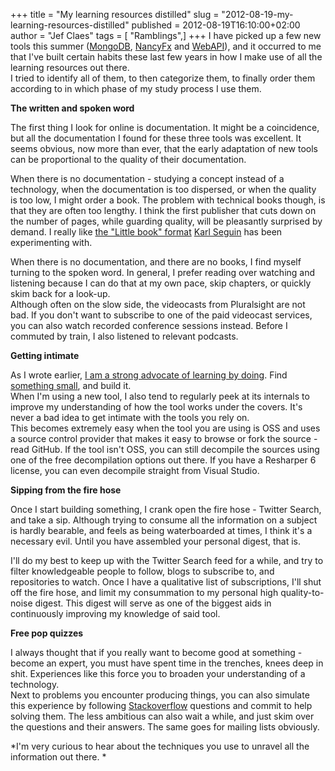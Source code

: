 +++
title = "My learning resources distilled"
slug = "2012-08-19-my-learning-resources-distilled"
published = 2012-08-19T16:10:00+02:00
author = "Jef Claes"
tags = [ "Ramblings",]
+++
I have picked up a few new tools this summer
([MongoDB](http://www.mongodb.org/), [NancyFx](http://nancyfx.org/) and
[WebAPI](http://www.asp.net/web-api)), and it occurred to me that I've
built certain habits these last few years in how I make use of all the
learning resources out there.  
I tried to identify all of them, to then categorize them, to finally
order them according to in which phase of my study process I use them.  
  
**The written and spoken word**  
  
The first thing I look for online is documentation. It might be a
coincidence, but all the documentation I found for these three tools was
excellent. It seems obvious, now more than ever, that the early
adaptation of new tools can be proportional to the quality of their
documentation.  
  
When there is no documentation - studying a concept instead of a
technology, when the documentation is too dispersed, or when the quality
is too low, I might order a book. The problem with technical books
though, is that they are often too lengthy. I think the first publisher
that cuts down on the number of pages, while guarding quality, will be
pleasantly surprised by demand. I really like [the "Little book"
format](http://openmymind.net/2011/3/28/The-Little-MongoDB-Book/) [Karl
Seguin](http://openmymind.net/) has been experimenting with.  
  
When there is no documentation, and there are no books, I find myself
turning to the spoken word. In general, I prefer reading over watching
and listening because I can do that at my own pace, skip chapters, or
quickly skim back for a look-up.  
Although often on the slow side, the videocasts from Pluralsight are not
bad. If you don't want to subscribe to one of the paid videocast
services, you can also watch recorded conference sessions instead.
Before I commuted by train, I also listened to relevant podcasts.  
  
**Getting intimate**  
  
As I wrote earlier, [I am a strong advocate of learning by
doing](http://www.jefclaes.be/2012/03/learning-hacker-way.html). Find
[something
small](http://www.jefclaes.be/2011/09/building-small-things.html), and
build it.  
When I'm using a new tool, I also tend to regularly peek at its
internals to improve my understanding of how the tool works under the
covers. It's never a bad idea to get intimate with the tools you rely
on.  
This becomes extremely easy when the tool you are using is OSS and uses
a source control provider that makes it easy to browse or fork the
source - read GitHub. If the tool isn't OSS, you can still decompile the
sources using one of the free decompilation options out there. If you
have a Resharper 6 license, you can even decompile straight from Visual
Studio.  
  
**Sipping from the fire hose**  
  
Once I start building something, I crank open the fire hose - Twitter
Search, and take a sip. Although trying to consume all the information
on a subject is hardly bearable, and feels as being waterboarded at
times, I think it's a necessary evil. Until you have assembled your
personal digest, that is.  
  
I'll do my best to keep up with the Twitter Search feed for a while, and
try to filter knowledgeable people to follow, blogs to subscribe to, and
repositories to watch. Once I have a qualitative list of subscriptions,
I'll shut off the fire hose, and limit my consummation to my personal
high quality-to-noise digest. This digest will serve as one of the
biggest aids in continuously improving my knowledge of said tool.  
  
**Free pop quizzes**  
  
I always thought that if you really want to become good at something -
become an expert, you must have spent time in the trenches, knees deep
in shit. Experiences like this force you to broaden your understanding
of a technology.  
Next to problems you encounter producing things, you can also simulate
this experience by following [Stackoverflow](http://stackoverflow.com/)
questions and commit to help solving them. The less ambitious can also
wait a while, and just skim over the questions and their answers. The
same goes for mailing lists obviously.  
  
  
*I'm very curious to hear about the techniques you use to unravel all
the information out there. *
